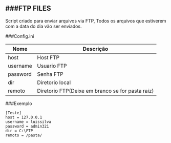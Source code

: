 ###FTP FILES
----
Script criado para enviar arquivos via FTP, Todos os arquivos que estiverem com a data do dia vão ser enviados.

###Config.ini


Nome  | Descrição
------------- | -------------
host  | Host FTP
username  | Usuario FTP
password  | Senha FTP
dir	 | Diretorio local
remoto | Diretorio FTP(Deixe em branco se for pasta raiz)

###Exemplo

	[Teste]
	host = 127.0.0.1
	username = luissilva
	password = admin321
	dir = C:\FTP
	remoto = /pasta/
